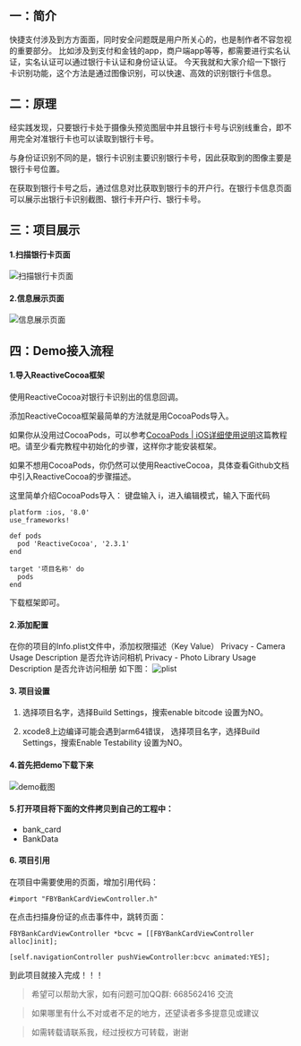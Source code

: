 ## 一：简介

快捷支付涉及到方方面面，同时安全问题既是用户所关心的，也是制作者不容忽视的重要部分。
比如涉及到支付和金钱的app，商户端app等等，都需要进行实名认证，实名认证可以通过银行卡认证和身份证认证。
今天我就和大家介绍一下银行卡识别功能，这个方法是通过图像识别，可以快速、高效的识别银行卡信息。

## 二：原理

经实践发现，只要银行卡处于摄像头预览图层中并且银行卡号与识别线重合，即不用完全对准银行卡也可以读取到银行卡号。

与身份证识别不同的是，银行卡识别主要识别银行卡号，因此获取到的图像主要是银行卡号位置。

在获取到银行卡号之后，通过信息对比获取到银行卡的开户行。在银行卡信息页面可以展示出银行卡识别截图、银行卡开户行、银行卡号。

## 三：项目展示

#### 1.扫描银行卡页面

![扫描银行卡页面](http://upload-images.jianshu.io/upload_images/2829694-a9f000cce5adba7c.png?imageMogr2/auto-orient/strip%7CimageView2/2/w/1240)

#### 2.信息展示页面

![信息展示页面](http://upload-images.jianshu.io/upload_images/2829694-474fd5e415a22318.png?imageMogr2/auto-orient/strip%7CimageView2/2/w/1240)

## 四：Demo接入流程

#### 1.导入ReactiveCocoa框架

使用ReactiveCocoa对银行卡识别出的信息回调。

添加ReactiveCocoa框架最简单的方法就是用CocoaPods导入。

如果你从没用过CocoaPods，可以参考[CocoaPods | iOS详细使用说明](https://juejin.im/post/5a5313bff265da3e347b18fb)这篇教程吧。请至少看完教程中初始化的步骤，这样你才能安装框架。

如果不想用CocoaPods，你仍然可以使用ReactiveCocoa，具体查看Github文档中引入ReactiveCocoa的步骤描述。

这里简单介绍CocoaPods导入：
键盘输入 i，进入编辑模式，输入下面代码
```
platform :ios, '8.0'
use_frameworks!

def pods
  pod 'ReactiveCocoa', '2.3.1'
end

target '项目名称' do
  pods
end
```
下载框架即可。

#### 2.添加配置

在你的项目的Info.plist文件中，添加权限描述（Key   Value）
Privacy - Camera Usage Description 是否允许访问相机
Privacy - Photo Library Usage Description 是否允许访问相册
如下图：
![plist](https://user-gold-cdn.xitu.io/2018/1/2/160b57cc1a6b2c9d?w=1136&h=804&f=png&s=173122)

#### 3. 项目设置

1. 选择项目名字，选择Build Settings，搜索enable bitcode 设置为NO。

2. xcode8上边编译可能会遇到arm64错误， 选择项目名字，选择Build Settings，搜索Enable Testability 设置为NO。

#### 4.首先把demo下载下来

![demo截图](http://upload-images.jianshu.io/upload_images/2829694-090011dc648dcd91.png?imageMogr2/auto-orient/strip%7CimageView2/2/w/1240)

#### 5.打开项目将下面的文件拷贝到自己的工程中：
* bank_card
* BankData

#### 6. 项目引用

在项目中需要使用的页面，增加引用代码：
```
#import "FBYBankCardViewController.h"
```
在点击扫描身份证的点击事件中，跳转页面：
```
FBYBankCardViewController *bcvc = [[FBYBankCardViewController alloc]init];

[self.navigationController pushViewController:bcvc animated:YES];
```
到此项目就接入完成！！！

> 希望可以帮助大家，如有问题可加QQ群: 668562416 交流

> 如果哪里有什么不对或者不足的地方，还望读者多多提意见或建议

> 如需转载请联系我，经过授权方可转载，谢谢
